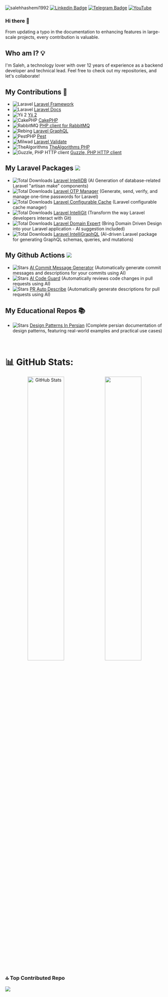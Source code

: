 <img src="https://komarev.com/ghpvc/?username=salehhashemi1992" alt=salehhashemi1992 /> [![Linkedin Badge](https://img.shields.io/badge/LinkedIn-%230077B5.svg?logo=linkedin&logoColor=white)](https://www.linkedin.com/in/saleh-hashemi/)
[![Telegram Badge](https://img.shields.io/badge/-Telegram-blue?style=flat&logo=telegram&logoColor=white&link=https://t.me/saleh_hashemi/)](https://t.me/saleh_hashemi/)
[![YouTube](https://img.shields.io/badge/YouTube-%23FF0000.svg?logo=YouTube&logoColor=white)](https://youtube.com/@codewithsaleh) 

### Hi there 👋
From updating a typo in the documentation to enhancing features in large-scale projects, every contribution is valuable.

## Who am I? 💡
I'm Saleh, a technology lover with over 12 years of experience as a backend developer and technical lead.
Feel free to check out my repositories, and let's collaborate! 

## My Contributions 🤝
 - ![Laravel](https://github.com/laravel.png?size=20) [Laravel Framework](https://github.com/laravel/framework/pulls?q=is%3Amerged+is%3Apr+author%3Asalehhashemi1992) <br>
 - ![Laravel](https://github.com/laravel.png?size=20) [Laravel Docs](https://github.com/laravel/docs/pulls?q=is%3Amerged+is%3Apr+author%3Asalehhashemi1992) <br>
 - ![Yii 2](https://github.com/yiisoft.png?size=20) [Yii 2](https://github.com/yiisoft/yii2/pulls?q=is%3Amerged+is%3Apr+author%3Asalehhashemi1992) <br>
 - ![CakePHP](https://github.com/cakephp.png?size=20) [CakePHP](https://github.com/cakephp/cakephp/pulls?q=is%3Amerged+is%3Apr+author%3Asalehhashemi1992) <br>
 - ![RabbitMQ](https://github.com/rabbitmq.png?size=20) [PHP client for RabbitMQ](https://github.com/php-amqplib/php-amqplib/pulls?q=is%3Amerged+is%3Apr+author%3Asalehhashemi1992) <br>
 - ![Rebing](https://github.com/rebing.png?size=20) [Laravel GraphQL](https://github.com/rebing/graphql-laravel/pulls?q=is%3Amerged+is%3Apr+author%3Asalehhashemi1992) <br>
 - ![PestPHP](https://github.com/pestphp.png?size=20) [Pest](https://github.com/pestphp/pest/pulls?q=is%3Amerged+is%3Apr+author%3Asalehhashemi1992) <br>
 - ![Milwad](https://github.com/milwad-dev.png?size=20) [Laravel Validate](https://github.com/milwad-dev/laravel-validate/pulls?q=is%3Amerged+is%3Apr+author%3Asalehhashemi1992) <br>
 - ![TheAlgorithms](https://github.com/TheAlgorithms.png?size=20) [TheAlgorithms PHP](https://github.com/TheAlgorithms/PHP/pulls?q=is%3Amerged+is%3Apr+author%3Asalehhashemi1992) <br>
 - ![Guzzle, PHP HTTP client](https://github.com/guzzle.png?size=20) [Guzzle, PHP HTTP client](https://github.com/guzzle/guzzle/pulls?q=is%3Amerged+is%3Apr+author%3Asalehhashemi1992) <br>

## My Laravel Packages <img src="https://github.com/laravel.png?size=25">
 - <img alt="Total Downloads" src="https://img.shields.io/packagist/dt/salehhashemi/laravel-intelli-db.svg"> <a href="https://github.com/salehhashemi1992/laravel-intelli-db">  Laravel IntelliDB</a> (AI Generation of database-related Laravel "artisan make" components)
 - <img alt="Total Downloads" src="https://img.shields.io/packagist/dt/salehhashemi/laravel-otp-manager.svg"> <a href="https://github.com/salehhashemi1992/laravel-otp-manager">  Laravel OTP Manager</a> (Generate, send, verify, and manage one-time passwords for Laravel)
 - <img alt="Total Downloads" src="https://img.shields.io/packagist/dt/salehhashemi/laravel-configurable-cache.svg"> <a href="https://github.com/salehhashemi1992/laravel-configurable-cache">  Laravel Configurable Cache</a> (Laravel configurable cache manager)
 - <img alt="Total Downloads" src="https://img.shields.io/packagist/dt/salehhashemi/laravel-intelli-git.svg"> <a href="https://github.com/salehhashemi1992/laravel-intelli-git">  Laravel IntelliGit</a> (Transform the way Laravel developers interact with Git)
 - <img alt="Total Downloads" src="https://img.shields.io/packagist/dt/salehhashemi/laravel-domain-expert.svg"> <a href="https://github.com/salehhashemi1992/laravel-domain-expert">  Laravel Domain Expert</a> (Bring Domain Driven Design into your Laravel application - AI suggestion included)
 - <img alt="Total Downloads" src="https://img.shields.io/packagist/dt/salehhashemi/laravel-intelli-graphql.svg"> <a href="https://github.com/salehhashemi1992/laravel-intelli-graphql">  Laravel IntelliGraphQL</a> (AI-driven Laravel package for generating GraphQL schemas, queries, and mutations)

## My Github Actions <img src="https://github.com/github.png?size=25">
 - <img alt="Stars" src="https://img.shields.io/github/stars/salehhashemi1992/ai-commit-message"> <a href="https://github.com/marketplace/actions/ai-commit-message">  AI Commit Message Generator</a> (Automatically generate commit messages and descriptions for your commits using AI)
 - <img alt="Stars" src="https://img.shields.io/github/stars/salehhashemi1992/ai-code-guard"> <a href="https://github.com/marketplace/actions/ai-code-guard">  AI Code Guard</a> (Automatically reviews code changes in pull requests using AI)
 - <img alt="Stars" src="https://img.shields.io/github/stars/salehhashemi1992/pr-auto-describe"> <a href="https://github.com/marketplace/actions/pr-auto-describe">  PR Auto Describe</a> (Automatically generate descriptions for pull requests using AI)

## My Educational Repos 📚
 - <img alt="Stars" src="https://img.shields.io/github/stars/salehhashemi1992/design-patterns-persian"> <a href="https://github.com/salehhashemi1992/design-patterns-persian">  Design Patterns In Persian</a> (Complete persian documentation of design patterns, featuring real-world examples and practical use cases)

<br>

# 📊 GitHub Stats:
<p align="center">
  <img width=48%" src="https://github-readme-stats-mu-gray-52.vercel.app/api?username=salehhashemi1992&show_icons=true&count_private=true&hide=none" alt="GitHub Stats"/>
  <img width="48%" src="https://github-readme-streak-stats.herokuapp.com/?user=salehhashemi1992"/>
</p>

### 🔝 Top Contributed Repo
![](https://github-contributor-stats.vercel.app/api?username=salehhashemi1992&limit=10&theme=onestar&combine_all_yearly_contributions=true)

<!--
**salehhashemi1992/salehhashemi1992** is a ✨ _special_ ✨ repository because its `README.md` (this file) appears on your GitHub profile.

Here are some ideas to get you started:

- 🔭 I’m currently working on ...
- 🌱 I’m currently learning ...
- 👯 I’m looking to collaborate on ...
- 🤔 I’m looking for help with ...
- 💬 Ask me about ...
- 📫 How to reach me: ...
- 😄 Pronouns: ...
- ⚡ Fun fact: ...
-->







<!-- Proudly created with GPRM ( https://gprm.itsvg.in ) -->
